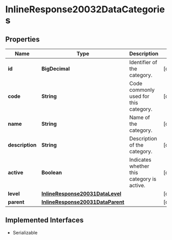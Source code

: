 

# InlineResponse20032DataCategories


## Properties

Name | Type | Description | Notes
------------ | ------------- | ------------- | -------------
**id** | **BigDecimal** | Identifier of the category. |  [optional]
**code** | **String** | Code commonly used for this category. |  [optional]
**name** | **String** | Name of the category. |  [optional]
**description** | **String** | Description of the category. |  [optional]
**active** | **Boolean** | Indicates whether this category is active. |  [optional]
**level** | [**InlineResponse20031DataLevel**](InlineResponse20031DataLevel.md) |  |  [optional]
**parent** | [**InlineResponse20031DataParent**](InlineResponse20031DataParent.md) |  |  [optional]


## Implemented Interfaces

* Serializable


